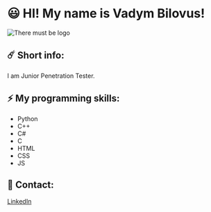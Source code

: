 # 😃 HI! My name is Vadym Bilovus!
<img src="logo.jpg" alt="There must be logo">

## ☄️ Short info:
I am Junior Penetration Tester.

## ⚡️ My programming skills:
- Python
- C++
- C#
- C
- HTML
- CSS
- JS

## 📱 Contact:
[LinkedIn](https://www.linkedin.com/in/vadym-bilovus-471b78254/)
